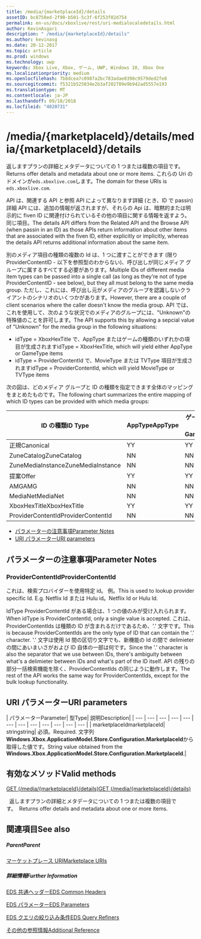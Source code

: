 ```yaml
---
title: /media/{marketplaceId}/details
assetID: bc8758ed-2f90-b501-5c3f-6f253f02d754
permalink: en-us/docs/xboxlive/rest/uri-medialocaledetails.html
author: KevinAsgari
description: " /media/{marketplaceId}/details"
ms.author: kevinasg
ms.date: 20-12-2017
ms.topic: article
ms.prod: windows
ms.technology: uwp
keywords: Xbox Live, Xbox, ゲーム, UWP, Windows 10, Xbox One
ms.localizationpriority: medium
ms.openlocfilehash: 7b8dcea7c0987a2bc783adae0398c9579ded2fe8
ms.sourcegitcommit: f5321b525034e2b3af202709e9b942ad5557e193
ms.translationtype: MT
ms.contentlocale: ja-JP
ms.lasthandoff: 09/18/2018
ms.locfileid: "4020731"
---
```

# <a name="mediamarketplaceiddetails"></a><span data-ttu-id="476f6-104">/media/{marketplaceId}/details</span><span class="sxs-lookup"><span data-stu-id="476f6-104">/media/{marketplaceId}/details</span></span>
<span data-ttu-id="476f6-105">返しますプランの詳細とメタデータについての 1 つまたは複数の項目です。</span><span class="sxs-lookup"><span data-stu-id="476f6-105">Returns offer details and metadata about one or more items.</span></span> <span data-ttu-id="476f6-106">これらの Uri のドメインが`eds.xboxlive.com`します。</span><span class="sxs-lookup"><span data-stu-id="476f6-106">The domain for these URIs is `eds.xboxlive.com`.</span></span>
 
<span data-ttu-id="476f6-107">API は、関連する API と参照 API によって異なります詳細 (とき、ID で passin) 詳細 API には、追加の情報が返されますが、それらの Api は、暗黙的または明示的に fiven ID に関連付けられているその他の項目に関する情報を返すよう。同じ項目。</span><span class="sxs-lookup"><span data-stu-id="476f6-107">The details API differs from the Related API and the Browse API (when passin in an ID) as those APIs return information about other items that are associated with the fiven ID, either explicitly or implicitly, whereas the details API returns additional information about the same item.</span></span>
 
<span data-ttu-id="476f6-108">別のメディア項目の種類の複数の Id は、1 つに渡すことができます (限り ProviderContentID - 以下を参照型のわからない)、呼び出しが同じメディア グループに属するすべてする必要があります。</span><span class="sxs-lookup"><span data-stu-id="476f6-108">Multiple IDs of different media item types can be passed into a single call (as long as they're not of type ProviderContentID - see below), but they all must belong to the same media group.</span></span> <span data-ttu-id="476f6-109">ただし、これには、呼び出し元がメディアのグループを認識しないクライアントのシナリオのいくつかがあります。</span><span class="sxs-lookup"><span data-stu-id="476f6-109">However, there are a couple of client scenarios where the caller doesn't know the media group.</span></span> <span data-ttu-id="476f6-110">API では、これを使用して、次のような状況でのメディアのグループには、"Unknown"の特殊値のことを許可します。</span><span class="sxs-lookup"><span data-stu-id="476f6-110">The API supports this by allowing a sepcial value of "Unknown" for the media group in the following situations:</span></span>
 
   * <span data-ttu-id="476f6-111">idType = XboxHexTitle で、AppType またはゲームの種類のいずれかの項目が生成されます</span><span class="sxs-lookup"><span data-stu-id="476f6-111">idType = XboxHexTitle, which will yield either AppType or GameType items</span></span>
   * <span data-ttu-id="476f6-112">idType = ProviderContentId で、MovieType または TVType 項目が生成されます</span><span class="sxs-lookup"><span data-stu-id="476f6-112">idType = ProviderContentId, which will yield MovieType or TVType items</span></span>
  
<span data-ttu-id="476f6-113">次の図は、どのメディア グループと ID の種類を指定できます全体のマッピングをまとめたものです。</span><span class="sxs-lookup"><span data-stu-id="476f6-113">The following chart summarizes the entire mapping of which ID types can be provided with which media groups:</span></span>
 
| <span data-ttu-id="476f6-114">ID の種類</span><span class="sxs-lookup"><span data-stu-id="476f6-114">ID Type</span></span>| <span data-ttu-id="476f6-115">AppType</span><span class="sxs-lookup"><span data-stu-id="476f6-115">AppType</span></span>| <span data-ttu-id="476f6-116">ゲームの種類</span><span class="sxs-lookup"><span data-stu-id="476f6-116">GameType</span></span>| <span data-ttu-id="476f6-117">MovieType</span><span class="sxs-lookup"><span data-stu-id="476f6-117">MovieType</span></span>| <span data-ttu-id="476f6-118">MusicArtistType</span><span class="sxs-lookup"><span data-stu-id="476f6-118">MusicArtistType</span></span>| <span data-ttu-id="476f6-119">MusicType</span><span class="sxs-lookup"><span data-stu-id="476f6-119">MusicType</span></span>| <span data-ttu-id="476f6-120">TVType</span><span class="sxs-lookup"><span data-stu-id="476f6-120">TVType</span></span>| <span data-ttu-id="476f6-121">WebVideoType</span><span class="sxs-lookup"><span data-stu-id="476f6-121">WebVideoType</span></span>| <span data-ttu-id="476f6-122">Unknown</span><span class="sxs-lookup"><span data-stu-id="476f6-122">Unknown</span></span>| 
| --- | --- | --- | --- | --- | --- | --- | --- | --- | 
| <span data-ttu-id="476f6-123">正規</span><span class="sxs-lookup"><span data-stu-id="476f6-123">Canonical</span></span>| <span data-ttu-id="476f6-124">Y</span><span class="sxs-lookup"><span data-stu-id="476f6-124">Y</span></span>| <span data-ttu-id="476f6-125">Y</span><span class="sxs-lookup"><span data-stu-id="476f6-125">Y</span></span>| <span data-ttu-id="476f6-126">Y</span><span class="sxs-lookup"><span data-stu-id="476f6-126">Y</span></span>| <span data-ttu-id="476f6-127">Y</span><span class="sxs-lookup"><span data-stu-id="476f6-127">Y</span></span>| <span data-ttu-id="476f6-128">Y</span><span class="sxs-lookup"><span data-stu-id="476f6-128">Y</span></span>| <span data-ttu-id="476f6-129">Y</span><span class="sxs-lookup"><span data-stu-id="476f6-129">Y</span></span>| <span data-ttu-id="476f6-130">Y</span><span class="sxs-lookup"><span data-stu-id="476f6-130">Y</span></span>| <span data-ttu-id="476f6-131">N</span><span class="sxs-lookup"><span data-stu-id="476f6-131">N</span></span>| 
| <span data-ttu-id="476f6-132">ZuneCatalog</span><span class="sxs-lookup"><span data-stu-id="476f6-132">ZuneCatalog</span></span>| <span data-ttu-id="476f6-133">N</span><span class="sxs-lookup"><span data-stu-id="476f6-133">N</span></span>| <span data-ttu-id="476f6-134">N</span><span class="sxs-lookup"><span data-stu-id="476f6-134">N</span></span>| <span data-ttu-id="476f6-135">Y</span><span class="sxs-lookup"><span data-stu-id="476f6-135">Y</span></span>| <span data-ttu-id="476f6-136">Y</span><span class="sxs-lookup"><span data-stu-id="476f6-136">Y</span></span>| <span data-ttu-id="476f6-137">Y</span><span class="sxs-lookup"><span data-stu-id="476f6-137">Y</span></span>| <span data-ttu-id="476f6-138">Y</span><span class="sxs-lookup"><span data-stu-id="476f6-138">Y</span></span>| <span data-ttu-id="476f6-139">N</span><span class="sxs-lookup"><span data-stu-id="476f6-139">N</span></span>| <span data-ttu-id="476f6-140">N</span><span class="sxs-lookup"><span data-stu-id="476f6-140">N</span></span>| 
| <span data-ttu-id="476f6-141">ZuneMediaInstance</span><span class="sxs-lookup"><span data-stu-id="476f6-141">ZuneMediaInstance</span></span>| <span data-ttu-id="476f6-142">N</span><span class="sxs-lookup"><span data-stu-id="476f6-142">N</span></span>| <span data-ttu-id="476f6-143">N</span><span class="sxs-lookup"><span data-stu-id="476f6-143">N</span></span>| <span data-ttu-id="476f6-144">Y</span><span class="sxs-lookup"><span data-stu-id="476f6-144">Y</span></span>| <span data-ttu-id="476f6-145">N</span><span class="sxs-lookup"><span data-stu-id="476f6-145">N</span></span>| <span data-ttu-id="476f6-146">Y</span><span class="sxs-lookup"><span data-stu-id="476f6-146">Y</span></span>| <span data-ttu-id="476f6-147">Y</span><span class="sxs-lookup"><span data-stu-id="476f6-147">Y</span></span>| <span data-ttu-id="476f6-148">N</span><span class="sxs-lookup"><span data-stu-id="476f6-148">N</span></span>| <span data-ttu-id="476f6-149">N</span><span class="sxs-lookup"><span data-stu-id="476f6-149">N</span></span>| 
| <span data-ttu-id="476f6-150">提案</span><span class="sxs-lookup"><span data-stu-id="476f6-150">Offer</span></span>| <span data-ttu-id="476f6-151">Y</span><span class="sxs-lookup"><span data-stu-id="476f6-151">Y</span></span>| <span data-ttu-id="476f6-152">Y</span><span class="sxs-lookup"><span data-stu-id="476f6-152">Y</span></span>| <span data-ttu-id="476f6-153">Y</span><span class="sxs-lookup"><span data-stu-id="476f6-153">Y</span></span>| <span data-ttu-id="476f6-154">N</span><span class="sxs-lookup"><span data-stu-id="476f6-154">N</span></span>| <span data-ttu-id="476f6-155">Y</span><span class="sxs-lookup"><span data-stu-id="476f6-155">Y</span></span>| <span data-ttu-id="476f6-156">Y</span><span class="sxs-lookup"><span data-stu-id="476f6-156">Y</span></span>| <span data-ttu-id="476f6-157">N</span><span class="sxs-lookup"><span data-stu-id="476f6-157">N</span></span>| <span data-ttu-id="476f6-158">N</span><span class="sxs-lookup"><span data-stu-id="476f6-158">N</span></span>| 
| <span data-ttu-id="476f6-159">AMG</span><span class="sxs-lookup"><span data-stu-id="476f6-159">AMG</span></span>| <span data-ttu-id="476f6-160">N</span><span class="sxs-lookup"><span data-stu-id="476f6-160">N</span></span>| <span data-ttu-id="476f6-161">N</span><span class="sxs-lookup"><span data-stu-id="476f6-161">N</span></span>| <span data-ttu-id="476f6-162">N</span><span class="sxs-lookup"><span data-stu-id="476f6-162">N</span></span>| <span data-ttu-id="476f6-163">N</span><span class="sxs-lookup"><span data-stu-id="476f6-163">N</span></span>| <span data-ttu-id="476f6-164">Y</span><span class="sxs-lookup"><span data-stu-id="476f6-164">Y</span></span>| <span data-ttu-id="476f6-165">N</span><span class="sxs-lookup"><span data-stu-id="476f6-165">N</span></span>| <span data-ttu-id="476f6-166">N</span><span class="sxs-lookup"><span data-stu-id="476f6-166">N</span></span>| <span data-ttu-id="476f6-167">N</span><span class="sxs-lookup"><span data-stu-id="476f6-167">N</span></span>| 
| <span data-ttu-id="476f6-168">MediaNet</span><span class="sxs-lookup"><span data-stu-id="476f6-168">MediaNet</span></span>| <span data-ttu-id="476f6-169">N</span><span class="sxs-lookup"><span data-stu-id="476f6-169">N</span></span>| <span data-ttu-id="476f6-170">N</span><span class="sxs-lookup"><span data-stu-id="476f6-170">N</span></span>| <span data-ttu-id="476f6-171">N</span><span class="sxs-lookup"><span data-stu-id="476f6-171">N</span></span>| <span data-ttu-id="476f6-172">N</span><span class="sxs-lookup"><span data-stu-id="476f6-172">N</span></span>| <span data-ttu-id="476f6-173">Y</span><span class="sxs-lookup"><span data-stu-id="476f6-173">Y</span></span>| <span data-ttu-id="476f6-174">N</span><span class="sxs-lookup"><span data-stu-id="476f6-174">N</span></span>| <span data-ttu-id="476f6-175">N</span><span class="sxs-lookup"><span data-stu-id="476f6-175">N</span></span>| <span data-ttu-id="476f6-176">N</span><span class="sxs-lookup"><span data-stu-id="476f6-176">N</span></span>| 
| <span data-ttu-id="476f6-177">XboxHexTitle</span><span class="sxs-lookup"><span data-stu-id="476f6-177">XboxHexTitle</span></span>| <span data-ttu-id="476f6-178">Y</span><span class="sxs-lookup"><span data-stu-id="476f6-178">Y</span></span>| <span data-ttu-id="476f6-179">Y</span><span class="sxs-lookup"><span data-stu-id="476f6-179">Y</span></span>| <span data-ttu-id="476f6-180">N</span><span class="sxs-lookup"><span data-stu-id="476f6-180">N</span></span>| <span data-ttu-id="476f6-181">N</span><span class="sxs-lookup"><span data-stu-id="476f6-181">N</span></span>| <span data-ttu-id="476f6-182">N</span><span class="sxs-lookup"><span data-stu-id="476f6-182">N</span></span>| <span data-ttu-id="476f6-183">N</span><span class="sxs-lookup"><span data-stu-id="476f6-183">N</span></span>| <span data-ttu-id="476f6-184">N</span><span class="sxs-lookup"><span data-stu-id="476f6-184">N</span></span>| <span data-ttu-id="476f6-185">Y</span><span class="sxs-lookup"><span data-stu-id="476f6-185">Y</span></span>| 
| <span data-ttu-id="476f6-186">ProviderContentId</span><span class="sxs-lookup"><span data-stu-id="476f6-186">ProviderContentId</span></span>| <span data-ttu-id="476f6-187">N</span><span class="sxs-lookup"><span data-stu-id="476f6-187">N</span></span>| <span data-ttu-id="476f6-188">N</span><span class="sxs-lookup"><span data-stu-id="476f6-188">N</span></span>| <span data-ttu-id="476f6-189">Y</span><span class="sxs-lookup"><span data-stu-id="476f6-189">Y</span></span>| <span data-ttu-id="476f6-190">N</span><span class="sxs-lookup"><span data-stu-id="476f6-190">N</span></span>| <span data-ttu-id="476f6-191">N</span><span class="sxs-lookup"><span data-stu-id="476f6-191">N</span></span>| <span data-ttu-id="476f6-192">Y</span><span class="sxs-lookup"><span data-stu-id="476f6-192">Y</span></span>| <span data-ttu-id="476f6-193">N</span><span class="sxs-lookup"><span data-stu-id="476f6-193">N</span></span>| <span data-ttu-id="476f6-194">Y</span><span class="sxs-lookup"><span data-stu-id="476f6-194">Y</span></span>| 
 
  * [<span data-ttu-id="476f6-195">パラメーターの注意事項</span><span class="sxs-lookup"><span data-stu-id="476f6-195">Parameter Notes</span></span>](#ID4EEH)
  * [<span data-ttu-id="476f6-196">URI パラメーター</span><span class="sxs-lookup"><span data-stu-id="476f6-196">URI parameters</span></span>](#ID4EUH)
 
<a id="ID4EEH"></a>

 
## <a name="parameter-notes"></a><span data-ttu-id="476f6-197">パラメーターの注意事項</span><span class="sxs-lookup"><span data-stu-id="476f6-197">Parameter Notes</span></span>
 
<a id="ID4EIH"></a>

 
### <a name="providercontentid"></a><span data-ttu-id="476f6-198">ProviderContentId</span><span class="sxs-lookup"><span data-stu-id="476f6-198">ProviderContentId</span></span>
 
<span data-ttu-id="476f6-199">これは、検索プロバイダーを使用特定 id。 例。</span><span class="sxs-lookup"><span data-stu-id="476f6-199">This is used to lookup provider specific Id. E.g.</span></span> <span data-ttu-id="476f6-200">Netflix Id または Hulu id。</span><span class="sxs-lookup"><span data-stu-id="476f6-200">Netflix Id or Hulu Id.</span></span>
 
<span data-ttu-id="476f6-201">IdType ProviderContentId がある場合は、1 つの値のみが受け入れられます。</span><span class="sxs-lookup"><span data-stu-id="476f6-201">When idType is ProviderContentId, only a single value is accepted.</span></span> <span data-ttu-id="476f6-202">これは、ProviderContentIds は種類の ID が含まれるだけであるため、'.' 文字です。</span><span class="sxs-lookup"><span data-stu-id="476f6-202">This is because ProviderContentIds are the only type of ID that can contain the '.' character.</span></span> <span data-ttu-id="476f6-203">'.' 文字は使用 Id 間の区切り文字でも、新機能の Id の間で delimieter の間にあいまいさがおよび ID 自体の一部は何です。</span><span class="sxs-lookup"><span data-stu-id="476f6-203">Since the '.' character is also the separator that we use between IDs, there's ambiguity between what's a delimieter between IDs and what's part of the ID itself.</span></span> <span data-ttu-id="476f6-204">API の残りの部分一括検索機能を除く、ProviderContentIds の同じように動作します。</span><span class="sxs-lookup"><span data-stu-id="476f6-204">The rest of the API works the same way for ProviderContentIds, except for the bulk lookup functionality.</span></span>
   
<a id="ID4EUH"></a>

 
## <a name="uri-parameters"></a><span data-ttu-id="476f6-205">URI パラメーター</span><span class="sxs-lookup"><span data-stu-id="476f6-205">URI parameters</span></span>
 
| <span data-ttu-id="476f6-206">パラメーター</span><span class="sxs-lookup"><span data-stu-id="476f6-206">Parameter</span></span>| <span data-ttu-id="476f6-207">型</span><span class="sxs-lookup"><span data-stu-id="476f6-207">Type</span></span>| <span data-ttu-id="476f6-208">説明</span><span class="sxs-lookup"><span data-stu-id="476f6-208">Description</span></span>| 
| --- | --- | --- | --- | --- | --- | --- | --- | --- | --- | --- | --- | 
| <span data-ttu-id="476f6-209">marketplaceId</span><span class="sxs-lookup"><span data-stu-id="476f6-209">marketplaceId</span></span>| <span data-ttu-id="476f6-210">string</span><span class="sxs-lookup"><span data-stu-id="476f6-210">string</span></span>| <span data-ttu-id="476f6-211">必須。</span><span class="sxs-lookup"><span data-stu-id="476f6-211">Required.</span></span> <span data-ttu-id="476f6-212">文字列<b>Windows.Xbox.ApplicationModel.Store.Configuration.MarketplaceId</b>から取得した値です。</span><span class="sxs-lookup"><span data-stu-id="476f6-212">String value obtained from the <b>Windows.Xbox.ApplicationModel.Store.Configuration.MarketplaceId</b>.</span></span>| 
  
<a id="ID4EWAAC"></a>

 
## <a name="valid-methods"></a><span data-ttu-id="476f6-213">有効なメソッド</span><span class="sxs-lookup"><span data-stu-id="476f6-213">Valid methods</span></span>

[<span data-ttu-id="476f6-214">GET (/media/{marketplaceId}/details)</span><span class="sxs-lookup"><span data-stu-id="476f6-214">GET (/media/{marketplaceId}/details)</span></span>](uri-medialocaledetailsget.md)

<span data-ttu-id="476f6-215">&nbsp;&nbsp;返しますプランの詳細とメタデータについての 1 つまたは複数の項目です。</span><span class="sxs-lookup"><span data-stu-id="476f6-215">&nbsp;&nbsp;Returns offer details and metadata about one or more items.</span></span> 
 
<a id="ID4EABAC"></a>

 
## <a name="see-also"></a><span data-ttu-id="476f6-216">関連項目</span><span class="sxs-lookup"><span data-stu-id="476f6-216">See also</span></span>
 
<a id="ID4ECBAC"></a>

 
##### <a name="parent"></a><span data-ttu-id="476f6-217">Parent</span><span class="sxs-lookup"><span data-stu-id="476f6-217">Parent</span></span> 

[<span data-ttu-id="476f6-218">マーケットプレース URI</span><span class="sxs-lookup"><span data-stu-id="476f6-218">Marketplace URIs</span></span>](atoc-reference-marketplace.md)

  
<a id="ID4EMBAC"></a>

 
##### <a name="further-information"></a><span data-ttu-id="476f6-219">詳細情報</span><span class="sxs-lookup"><span data-stu-id="476f6-219">Further Information</span></span> 

[<span data-ttu-id="476f6-220">EDS 共通ヘッダー</span><span class="sxs-lookup"><span data-stu-id="476f6-220">EDS Common Headers</span></span>](../../additional/edscommonheaders.md)

 [<span data-ttu-id="476f6-221">EDS パラメーター</span><span class="sxs-lookup"><span data-stu-id="476f6-221">EDS Parameters</span></span>](../../additional/edsparameters.md)

 [<span data-ttu-id="476f6-222">EDS クエリの絞り込み条件</span><span class="sxs-lookup"><span data-stu-id="476f6-222">EDS Query Refiners</span></span>](../../additional/edsqueryrefiners.md)

 [<span data-ttu-id="476f6-223">その他の参照情報</span><span class="sxs-lookup"><span data-stu-id="476f6-223">Additional Reference</span></span>](../../additional/atoc-xboxlivews-reference-additional.md)

   